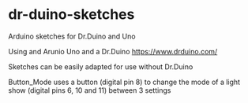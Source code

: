 # dr-duino-sketches
Arduino sketches for Dr.Duino and Uno

Using and Arunio Uno and a Dr.Duino https://www.drduino.com/

Sketches can be easily adapted for use without Dr.Duino

Button_Mode uses a button (digital pin 8) to change the mode of a light show (digital pins 6, 10 and 11) between 3 settings
